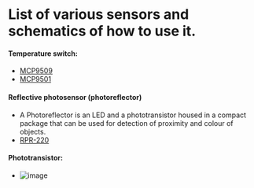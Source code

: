 # List of various sensors and schematics of how to use it. 

#### Temperature switch:
- [MCP9509](https://ww1.microchip.com/downloads/aemDocuments/documents/OTH/ProductDocuments/DataSheets/22114a.pdf)
- [MCP9501](https://ww1.microchip.com/downloads/aemDocuments/documents/OTH/ProductDocuments/DataSheets/20002268B.pdf)

#### Reflective photosensor (photoreflector)
- A Photoreflector is an LED and a phototransistor housed in a compact package that can be used for detection of proximity and colour of objects.
- [RPR-220](https://fscdn.rohm.com/en/products/databook/datasheet/opto/optical_sensor/photosensor/rpr-220.pdf)

#### Phototransistor:
- ![image](https://user-images.githubusercontent.com/42329930/198909150-5ba82509-6c14-4654-9341-c740cd19bba9.png)

####


####


####
